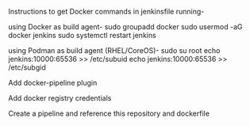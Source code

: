 Instructions to get Docker commands in jenkinsfile running-

using Docker as build agent-
sudo groupadd docker
sudo usermod -aG docker jenkins
sudo systemctl restart jenkins

using Podman as build agent (RHEL/CoreOS)-
sudo su root
echo jenkins:10000:65536 >> /etc/subuid
echo jenkins:10000:65536 >> /etc/subgid

Add docker-pipeline plugin

Add docker registry credentials

Create a pipeline and reference this repository and dockerfile
